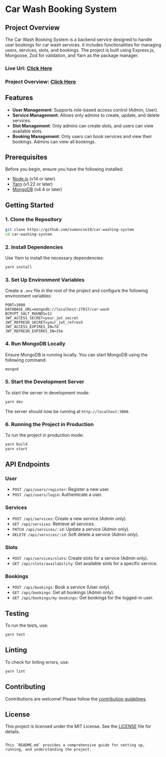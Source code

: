 # Car Wash Booking System

## Project Overview

The Car Wash Booking System is a backend service designed to handle user bookings for car wash services. It includes functionalities for managing users, services, slots, and bookings. The project is built using Express.js, Mongoose, Zod for validation, and Yarn as the package manager.

### Live Url: [Click Here](https://car-washing-system-sumoncse.vercel.app/)
### Project Overview: [Click Here](https://drive.google.com/file/d/1SNTlie_WHGMjlBV-ePeofyrCsQVfA89C/view?usp=sharing)

## Features

- **User Management**: Supports role-based access control (Admin, User).
- **Service Management**: Allows only admins to create, update, and delete services.
- **Slot Management**: Only admins can create slots, and users can view available slots.
- **Booking Management**: Only users can book services and view their bookings. Admins can view all bookings.

## Prerequisites

Before you begin, ensure you have the following installed:

- [Node.js](https://nodejs.org/en/download/) (v14 or later)
- [Yarn](https://classic.yarnpkg.com/en/docs/install) (v1.22 or later)
- [MongoDB](https://docs.mongodb.com/manual/installation/) (v4.4 or later)

## Getting Started

### 1. Clone the Repository

```bash
git clone https://github.com/sumoncse19/car-washing-system
cd car-washing-system
```

### 2. Install Dependencies

Use Yarn to install the necessary dependencies:

```bash
yarn install
```

### 3. Set Up Environment Variables

Create a `.env` file in the root of the project and configure the following environment variables:

```env
PORT=3000
DATABASE_URL=mongodb://localhost:27017/car-wash
BCRYPT_SALT_ROUNDS=12
JWT_ACCESS_SECRET=your_jwt_secret
JWT_REFRESH_SECRET=your_jwt_refresh
JWT_ACCESS_EXPIRES_IN=7d
JWT_REFRESH_EXPIRES_IN=15m
```

### 4. Run MongoDB Locally

Ensure MongoDB is running locally. You can start MongoDB using the following command:

```bash
mongod
```

### 5. Start the Development Server

To start the server in development mode:

```bash
yarn dev
```

The server should now be running at `http://localhost:3000`.

### 6. Running the Project in Production

To run the project in production mode:

```bash
yarn build
yarn start
```

## API Endpoints

### User

- `POST /api/users/register`: Register a new user.
- `POST /api/users/login`: Authenticate a user.

### Services

- `POST /api/services`: Create a new service (Admin only).
- `GET /api/services`: Retrieve all services.
- `PATCH /api/services/:id`: Update a service (Admin only).
- `DELETE /api/services/:id`: Soft delete a service (Admin only).

### Slots

- `POST /api/services/slots`: Create slots for a service (Admin only).
- `GET /api/slots/availability`: Get available slots for a specific service.

### Bookings

- `POST /api/bookings`: Book a service (User only).
- `GET /api/bookings`: Get all bookings (Admin only).
- `GET /api/bookings/my-bookings`: Get bookings for the logged-in user.

## Testing

To run the tests, use:

```bash
yarn test
```

## Linting

To check for linting errors, use:

```bash
yarn lint
```

## Contributing

Contributions are welcome! Please follow the [contribution guidelines](CONTRIBUTING.md).

## License

This project is licensed under the MIT License. See the [LICENSE](LICENSE) file for details.

```

This `README.md` provides a comprehensive guide for setting up, running, and understanding the project.
```
